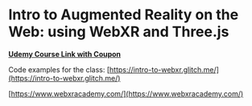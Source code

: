 Intro to Augmented Reality on the Web: using WebXR and Three.js
=================

[**Udemy Course Link with Coupon**](https://rebrand.ly/udemyAR)

Code examples for the class:
[https://intro-to-webxr.glitch.me/](https://intro-to-webxr.glitch.me/)

[https://www.webxracademy.com/](https://www.webxracademy.com/)